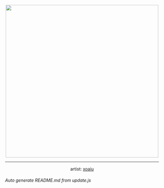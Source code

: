 
<p align="center">
  <img width="500" src="https://nekos.best/api/v2/neko/0351.png">
  <hr/>
  <center>
    artist: <a href="https://www.pixiv.net/en/artworks/87593460">xoaiu</a>
  </center>
</p>


###### Auto generate README.md from update.js

